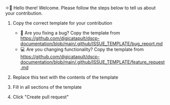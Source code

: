 ⚛👋 Hello there! Welcome. Please follow the steps below to tell us about your contribution.

1. Copy the correct template for your contribution

   - 🐛 Are you fixing a bug? Copy the template from <https://github.com/digicatapult/dscp-documentation/blob/main/.github/ISSUE_TEMPLATE/bug_report.md>
   - 💻 Are you changing functionality? Copy the template from <https://github.com/digicatapult/dscp-documentation/blob/main/.github/ISSUE_TEMPLATE/feature_request.md>

2. Replace this text with the contents of the template
3. Fill in all sections of the template
4. Click "Create pull request"
